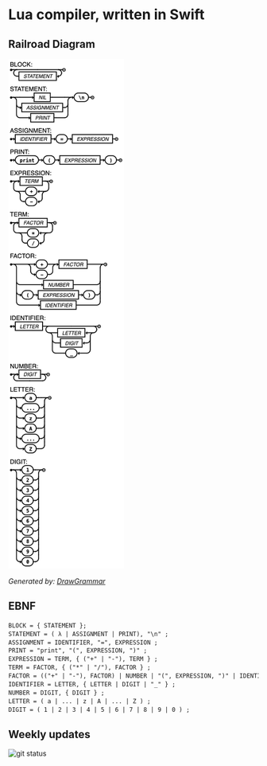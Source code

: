 # Lua compiler, written in Swift

## Railroad Diagram

![Railroad Diagram](./railroad_diagram.png)

_Generated by: [DrawGrammar](https://jacquev6.github.io/DrawGrammar/)_

## EBNF

```txt
BLOCK = { STATEMENT };
STATEMENT = ( λ | ASSIGNMENT | PRINT), "\n" ;
ASSIGNMENT = IDENTIFIER, "=", EXPRESSION ;
PRINT = "print", "(", EXPRESSION, ")" ;
EXPRESSION = TERM, { ("+" | "-"), TERM } ;
TERM = FACTOR, { ("*" | "/"), FACTOR } ;
FACTOR = (("+" | "-"), FACTOR) | NUMBER | "(", EXPRESSION, ")" | IDENTIFIER ;
IDENTIFIER = LETTER, { LETTER | DIGIT | "_" } ;
NUMBER = DIGIT, { DIGIT } ;
LETTER = ( a | ... | z | A | ... | Z ) ;
DIGIT = ( 1 | 2 | 3 | 4 | 5 | 6 | 7 | 8 | 9 | 0 ) ;
```

## Weekly updates

![git status](http://3.129.230.99/svg/G3mha/compilers/)

